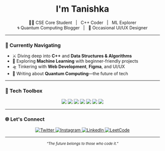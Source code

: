 <!-- README.md for GitHub Profile ts2004T -->

<h1 align="center">I'm Tanishka</h1>

<p align="center">
  👩‍💻 CSE Core Student &nbsp; | &nbsp; C++ Coder &nbsp; | &nbsp; ML Explorer  
  <br>
  🌀 Quantum Computing Blogger &nbsp; | &nbsp; 🎨 Occasional UI/UX Designer
</p>

---

### 🚀 Currently Navigating

- ⚔️ Diving deep into **C++** and **Data Structures & Algorithms**  
- 🧠 Exploring **Machine Learning** with beginner-friendly projects  
- 🛸 Tinkering with **Web Development**, **Figma**, and UI/UX  
- 🧪 Writing about **Quantum Computing**—the future of tech

---

### 🧰 Tech Toolbox

<p align="center">
  <img src="https://img.shields.io/badge/C++-00599C?style=flat-square&logo=c%2B%2B&logoColor=white"/>
  <img src="https://img.shields.io/badge/Python-3776AB?style=flat-square&logo=python&logoColor=white"/>
  <img src="https://img.shields.io/badge/React-20232A?style=flat-square&logo=react&logoColor=61DAFB"/>
  <img src="https://img.shields.io/badge/HTML-E34F26?style=flat-square&logo=html5&logoColor=white"/>
  <img src="https://img.shields.io/badge/CSS-1572B6?style=flat-square&logo=css3&logoColor=white"/>
  <img src="https://img.shields.io/badge/JavaScript-F7DF1E?style=flat-square&logo=javascript&logoColor=black"/>
  <img src="https://img.shields.io/badge/Figma-000000?style=flat-square&logo=figma&logoColor=white"/>
</p>

---

### 🌐 Let's Connect

<p align="center">
  <a href="https://twitter.com/tanishh_4" target="_blank">
    <img src="https://img.shields.io/badge/X-1DA1F2?style=flat-square&logo=twitter&logoColor=white" alt="Twitter">
  </a>
  <a href="https://www.instagram.com/goodsoupz_" target="_blank">
    <img src="https://img.shields.io/badge/Instagram-E4405F?style=flat-square&logo=instagram&logoColor=white" alt="Instagram">
  </a>
  <a href="https://www.linkedin.com/in/tanishka-suryawanshi-29b549248/" target="_blank">
    <img src="https://img.shields.io/badge/LinkedIn-0077B5?style=flat-square&logo=linkedin&logoColor=white" alt="LinkedIn">
  </a>
  <a href="https://leetcode.com/ts2004_/" target="_blank">
    <img src="https://img.shields.io/badge/LeetCode-FFA116?style=flat-square&logo=leetcode&logoColor=black" alt="LeetCode">
  </a>
</p>

---

<p align="center">
  <sub><i>“The future belongs to those who code it.”</i></sub>
</p>

